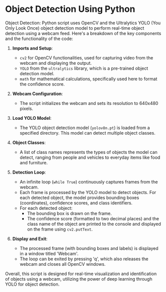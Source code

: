 # Object Detection Using Python
Object Detection: Python script uses OpenCV and the Ultralytics YOLO (You Only Look Once) object detection model to perform real-time object detection using a webcam feed. Here's a breakdown of the key components and the functionality of the code:

1. **Imports and Setup**:
   - `cv2` for OpenCV functionalities, used for capturing video from the webcam and displaying the output.
   - `YOLO` from the `ultralytics` library, which is a pre-trained object detection model.
   - `math` for mathematical calculations, specifically used here to format the confidence score.

2. **Webcam Configuration**:
   - The script initializes the webcam and sets its resolution to 640x480 pixels.

3. **Load YOLO Model**:
   - The YOLO object detection model (`yolov8n.pt`) is loaded from a specified directory. This model can detect multiple object classes.

4. **Object Classes**:
   - A list of class names represents the types of objects the model can detect, ranging from people and vehicles to everyday items like food and furniture.

5. **Detection Loop**:
   - An infinite loop (`while True`) continuously captures frames from the webcam.
   - Each frame is processed by the YOLO model to detect objects. For each detected object, the model provides bounding boxes (coordinates), confidence scores, and class identifiers.
   - For each detected object:
     - The bounding box is drawn on the frame.
     - The confidence score (formatted to two decimal places) and the class name of the object are printed to the console and displayed on the frame using `cv2.putText`.

6. **Display and Exit**:
   - The processed frame (with bounding boxes and labels) is displayed in a window titled 'Webcam'.
   - The loop can be exited by pressing 'q', which also releases the webcam and closes all OpenCV windows.

Overall, this script is designed for real-time visualization and identification of objects using a webcam, utilizing the power of deep learning through YOLO for object detection.

